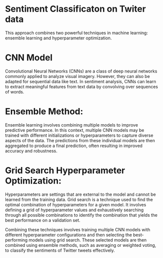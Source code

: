 # Sentiment Classificaton on Twiter data
This approach combines two powerful techniques in machine learning: ensemble learning and hyperparameter optimization.

# CNN Model
Convolutional Neural Networks (CNNs) are a class of deep neural networks commonly applied to analyze visual imagery. However, they can also be adapted for sequential data like text. In sentiment analysis, CNNs can learn to extract meaningful features from text data by convolving over sequences of words.

# Ensemble Method: 
Ensemble learning involves combining multiple models to improve predictive performance. In this context, multiple CNN models may be trained with different initializations or hyperparameters to capture diverse aspects of the data. The predictions from these individual models are then aggregated to produce a final prediction, often resulting in improved accuracy and robustness.

# Grid Search Hyperparameter Optimization: 

Hyperparameters are settings that are external to the model and cannot be learned from the training data. Grid search is a technique used to find the optimal combination of hyperparameters for a given model. It involves defining a grid of hyperparameter values and exhaustively searching through all possible combinations to identify the combination that yields the best performance on a validation set.

Combining these techniques involves training multiple CNN models with different hyperparameter configurations and then selecting the best-performing models using grid search. These selected models are then combined using ensemble methods, such as averaging or weighted voting, to classify the sentiments of Twitter tweets effectively.
